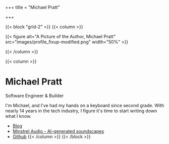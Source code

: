 +++
title = "Michael Pratt"

+++

{{< block "grid-2" >}}
{{< column >}}

{{< figure alt="A Picture of the Author, Michael Pratt" src="images/profile_fixup-modified.png" width="50%" >}}

{{< /column >}}

{{< column >}}

# Michael Pratt
Software Engineer & Builder	

I'm Michael, and I've had my hands on a keyboard since second grade. With nearly 14 years in the tech industry, I figure it's time to start writing down what I know.

* [Blog](/blog)
* [Minstrel Audio - AI-generated soundscapes](https://www.minstrelaudio.com)
* [Github](https://www.github.com/urthen/)
{{< /column >}}
{{< /block >}}